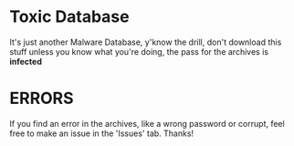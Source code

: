# Toxic Database
It's just another Malware Database, y'know the drill, don't download this stuff unless you know what you're doing, the pass for the archives is **infected**

# ERRORS
If you find an error in the archives, like a wrong password or corrupt, feel free to make an issue in the 'Issues' tab. Thanks!
